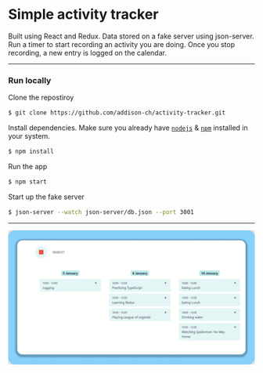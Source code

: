 # Simple activity tracker

Built using React and Redux. Data stored on a fake server using json-server. 
Run a timer to start recording an activity you are doing. Once you stop recording, a new entry is logged on the calendar.


---
### Run locally

Clone the repostiroy
```bash
$ git clone https://github.com/addison-ch/activity-tracker.git
```

Install dependencies. Make sure you already have [`nodejs`](https://nodejs.org/en/) & [`npm`](https://www.npmjs.com/) installed in your system.
```bash
$ npm install 
```

Run the app
```bash
$ npm start 
```

Start up the fake server
```bash
$ json-server --watch json-server/db.json --port 3001
```
---


![screenshot](demo.png)
